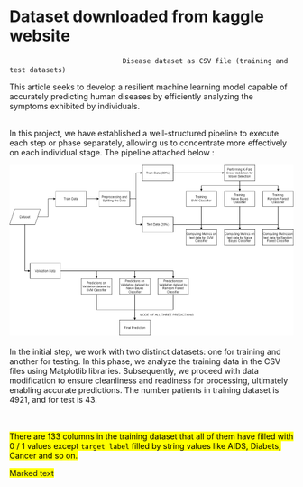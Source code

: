 # Dataset downloaded from kaggle website

                                Disease dataset as CSV file (training and test datasets)


This article seeks to develop a resilient machine learning model capable of accurately predicting human diseases by efficiently analyzing the symptoms exhibited by individuals.
<br>
<br>

In this project, we have established a well-structured pipeline to execute each step or phase separately, allowing us to concentrate more effectively on each individual stage. The pipeline attached below :


<img src=https://github.com/rezakharamani/DiseasePredictionClassification/blob/main/imagePipeline.png>

<br>
<br>
In the initial step, we work with two distinct datasets: one for training and another for testing. In this phase, we analyze the training data in the CSV files using Matplotlib libraries. Subsequently, we proceed with data modification to ensure cleanliness and readiness for processing, ultimately enabling accurate predictions. The number patients in training dataset is 4921, and for test is 43.


<br></br>
<mark> There are 133 columns in the training dataset that all of them have filled with 0 / 1 values except `target label` filled by string values like AIDS, Diabets, Cancer and so on.</mark>


<span style="background-color: #FFFF00">Marked text</span>


